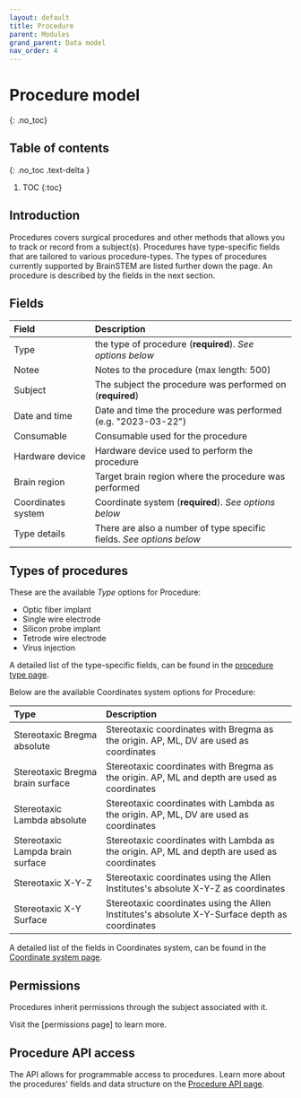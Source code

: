 ```yaml
---
layout: default
title: Procedure
parent: Modules
grand_parent: Data model
nav_order: 4
---
```


# Procedure model
{: .no_toc}

## Table of contents
{: .no_toc .text-delta }

1. TOC
{:toc}

## Introduction
Procedures covers surgical procedures and other methods that allows you to track or record from a subject(s). Procedures have type-specific fields that are tailored to various procedure-types. The types of procedures currently supported by BrainSTEM are listed further down the page. An procedure is described by the fields in the next section.

## Fields

| Field               | Description  |
|:--------------------|:-------------|
| Type                | the type of procedure (**required**). *See options below* |
| Notee               | Notes to the procedure (max length: 500) |
| Subject             | The subject the procedure was performed on (**required**) |
| Date and time       | Date and time the procedure was performed (e.g. "2023-03-22") |
| Consumable          | Consumable used for the procedure |
| Hardware device     | Hardware device used to perform the procedure |
| Brain region        | Target brain region where the procedure was performed |
| Coordinates system  | Coordinate system  (**required**). *See options below* |
| Type details        | There are also a number of type specific fields. *See options below* |

## Types of procedures
These are the available _Type_ options for Procedure:
- Optic fiber implant
- Single wire electrode
- Silicon probe implant
- Tetrode wire electrode
- Virus injection

A detailed list of the type-specific fields, can be found in the [procedure type page]({{"/datamodel/schemas/procedures/"|absolute_url}}).

Below are the available Coordinates system options for Procedure:

| Type                             | Description  |
|:---------------------------------|:-------------|
| Stereotaxic Bregma absolute      | Stereotaxic coordinates with Bregma as the origin. AP, ML, DV are used as coordinates |
| Stereotaxic Bregma brain surface | Stereotaxic coordinates with Bregma as the origin. AP, ML and depth are used as coordinates |
| Stereotaxic Lambda absolute      | Stereotaxic coordinates with Lambda as the origin. AP, ML, DV are used as coordinates |
| Stereotaxic Lampda brain surface | Stereotaxic coordinates with Lambda as the origin. AP, ML and depth are used as coordinates |
| Stereotaxic X-Y-Z                | Stereotaxic coordinates using the Allen Institutes's absolute X-Y-Z as coordinates |
| Stereotaxic X-Y Surface          | Stereotaxic coordinates using the Allen Institutes's absolute X-Y-Surface depth as coordinates |

A detailed list of the fields in Coordinates system, can be found in the [Coordinate system page]({{"datamodel/schemas/coordinates/"|absolute_url}}).

## Permissions
Procedures inherit permissions through the subject associated with it.

Visit the [permissions page] to learn more. 

## Procedure API access
The API allows for programmable access to procedures. Learn more about the procedures' fields and data structure on the [Procedure API page]({{"api/modules/procedure/"|absolute_url}}). 
